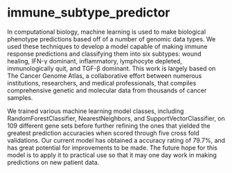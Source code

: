 # immune_subtype_predictor

In computational biology, machine learning is used to make biological phenotype predictions based off of a number of genomic data types. We used these techniques to develop a model capable of making immune response predictions and classifying them into six subtypes: wound healing, IFN-γ dominant, inflammatory, lymphocyte depleted, immunologically quit, and TGF-β dominant. This work is largely based on The Cancer Genome Atlas, a collaborative effort between numerous institutions, researchers, and medical professionals, that compiles comprehensive genetic and molecular data from thousands of cancer samples. 

We trained various machine learning model classes, including RandomForestClassifier, NearestNeighbors, and SupportVectorClassifier, on 109 different gene sets before further refining the ones that yielded the greatest prediction accuracies when scored through five cross fold validations. Our current model has obtained a accuracy rating of 79.7%, and has great potential for improvements to be made. The future hope for this model is to apply it to practical use so that it may one day work in making predictions on new patient data. 

